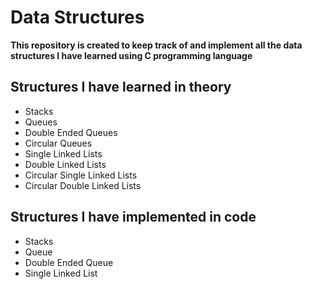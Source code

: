 # Data Structures
**This repository is created to keep track of and implement all the data structures I have learned using C programming language**

## Structures I have learned in theory

- Stacks
- Queues
- Double Ended Queues
- Circular Queues
- Single Linked Lists
- Double Linked Lists
- Circular Single Linked Lists
- Circular Double Linked Lists

## Structures I have implemented in code

- Stacks
- Queue
- Double Ended Queue
- Single Linked List
